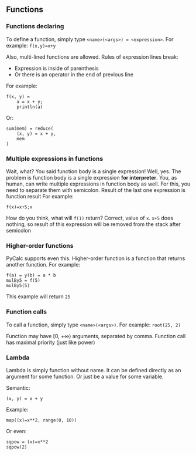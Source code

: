 ## Functions
### Functions declaring
To define a function, simply type `<name>(<args>) = <expression>`.
For example: `f(x,y)=x+y`

Also, multi-lined functions are allowed. Rules of expression lines break:
- Expression is inside of parenthesis
- Or there is an operator in the end of previous line

For example:
```
f(x, y) = 
    a = x + y;
    println(a)
```

Or:

```
sum(mem) = reduce(
    (x, y) = x + y,
    mem
)
```

### Multiple expressions in functions
Wait, what? You said function body is a single expression!
Well, yes. The problem is function body is a single expression __for interpreter__. You, as human, can write multiple expressions in function body as well. For this, you need to separate them with semicolon. Result of the last one expression is function result
For example:
```
f(x)=x+5;x
```
How do you think, what will `f(1)` return? Correct, value of `x`. `x+5` does nothing, so result of this expression will be removed from the stack after semicolon

### Higher-order functions
PyCalc supports even this. Higher-order function is a function that returns another function.
For example: 
```
f(a) = y(b) = a * b
mulBy5 = f(5)
mulBy5(5)
```
This example will return `25`

### Function calls
To call a function, simply type `<name>(<args>)`.
For example: `root(25, 2)`

Function may have \[0, +∞) arguments, separated by comma. Function call has maximal priority (just like power)

### Lambda
Lambda is simply function without name. It can be defined directly as an argument for some function. Or just be a value for some variable.

Semantic: 
```
(x, y) = x + y
```
Example: 
```
map((x)=x**2, range(0, 10))
```

Or even: 
```
sqpow = (x)=x**2
sqpow(2)
```